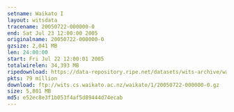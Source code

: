```yaml
---
setname: Waikato I
layout: witsdata
tracename: 20050722-000000-0
end: Sat Jul 23 12:00:00 2005
originalname: 20050722-000000-0
gzsize: 2,041 MB
len: 24:00:00
start: Fri Jul 22 12:00:01 2005
totalwirelen: 34,393 MB
ripedownload: https://data-repository.ripe.net/datasets/wits-archive/waikato/1/20050722-000000-0.gz
pkts: 79 million
download: ftp://wits.cs.waikato.ac.nz/waikato/1/20050722-000000-0.gz
size: 5,801 MB
md5: e52ec8e3f1b053f4af5d89444d74ecab
---
```

